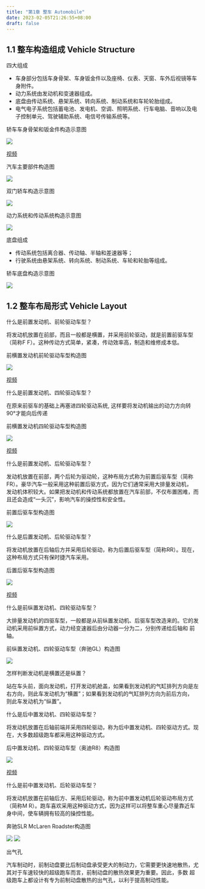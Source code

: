 ```yaml
---
title: "第1章 整车 Automobile"
date: 2023-02-05T21:26:55+08:00
draft: false
---
```


## 1.1 整车构造组成 Vehicle Structure

四大组成

- 车身部分包括车身骨架、车身钣金件以及座椅、仪表、天窗、车外后视镜等车身附件。
- 动力系统由发动机和变速器组成。
- 底盘由传动系统、悬架系统、转向系统、制动系统和车轮轮胎组成。
- 电气电子系统包括蓄电池、发电机、空调、照明系统、行车电脑、音响以及电子控制单元、驾驶辅助系统、电信号传输系统等。

轿车车身骨架和钣金件构造示意图

![](https://res.weread.qq.com/wrepub/epub_26688761_3)

[视频](https://v.youku.com/v_show/id_XMzQ3MzY3MDgxNg==.html?spm=a2hcb.profile.app.5~5!2~5~5!3~5!2~5~5!148~A&playMode=pugv)

汽车主要部件构造图

![](https://res.weread.qq.com/wrepub/epub_26688761_5)

双门轿车构造示意图

![](https://res.weread.qq.com/wrepub/epub_26688761_6)

动力系统和传动系统构造示意图

![](https://res.weread.qq.com/wrepub/epub_26688761_7)

底盘组成

- 传动系统包括离合器、传动轴、半轴和差速器等；
- 行驶系统由悬架系统、转向系统、制动系统、车轮和轮胎等组成。

轿车底盘构造示意图

![](https://res.weread.qq.com/wrepub/epub_26688761_8)

## 1.2 整车布局形式 Vehicle Layout

什么是前置发动机、前轮驱动车型？

将发动机放置在前部，而且一般都是横置，并采用前轮驱动，就是前置前驱车型（简称F F）。这种传动方式简单，紧凑，传动效率高，制造和维修成本低。

前横置发动机前轮驱动车型构造图

![](https://res.weread.qq.com/wrepub/epub_26688761_9)

[视频](https://m.youku.com/video/id_XMTQ4MTczODU3Mg==.html?from=s1.8-1-1.2&source=https%3A%2F%2Fv.youku.com%2Fv_show%2Fid_XMTQ4MTczODU3Mg%3D%3D.html%3Ffrom%3Ds1.8-1-1.2)

什么是前置发动机、四轮驱动车型？

在原来前驱车的基础上再塞进四轮驱动系统, 这样要将发动机输出的动力方向转90°才能向后传递

前横置发动机四轮驱动车型构造图

![](https://res.weread.qq.com/wrepub/epub_26688761_11)

[视频](https://m.youku.com/video/id_XMTQ4MTczODUyNA==.html?from=s1.8-1-1.2)

什么是前置发动机、后轮驱动车型？

发动机放置在前部，两个后轮为驱动轮，这种布局方式称为前置后驱车型（简称FR）。豪华汽车一般采用这种前置后驱方式，因为它们通常采用大排量发动机，
发动机体积较大。如果把发动机和传动系统都放置在汽车前部，不仅布置困难，而且还会造成“一头沉”，影响汽车的操控性和安全性。

前置后驱车型构造图

![](https://res.weread.qq.com/wrepub/epub_26688761_13)

什么是后置发动机、后轮驱动车型？

将发动机放置在后轴后方并采用后轮驱动，称为后置后驱车型（简称RR）。现在，这种布局方式只有保时捷汽车采用。

后置后驱车型构造图

![](https://res.weread.qq.com/wrepub/epub_26688761_16)

[视频](http://v.youku.com/v_show/id_XMTQ4MTczODUzMg==.html?beta&)

什么是前纵置发动机、四轮驱动车型？

大排量发动机的四驱车型，一般都是从前纵置发动机、后驱车型改造来的。它的发动机采用前纵置方式，动力经变速器后由分动器一分为二，分别传递给后轴和
前轴。

前纵置发动机、四轮驱动车型（奔驰GL）构造图

![](https://res.weread.qq.com/wrepub/epub_26688761_17)

怎样判断发动机是横置还是纵置？

站在车头前，面向发动机，打开发动机舱盖，如果看到发动机的气缸排列方向是左右方向，则此车发动机为“横置”；如果看到发动机的气缸排列方向为前后方向，
则此车发动机为“纵置”。

什么是后中置发动机、四轮驱动车型？

将发动机放置在后轴前端并采用四轮驱动，称为后中置发动机、四轮驱动方式。现在，大多数超级跑车都采用这种驱动方式。

后中置发动机、四轮驱动车型（奥迪R8）构造图

![](https://res.weread.qq.com/wrepub/epub_26688761_18)

[视频](http://v.youku.com/v_show/id_XMTQ4MTczODU2NA==.html?from=s1.8-1-1.2)

什么是前中置发动机、后轮驱动车型？

将发动机放置在前轴后方、采用后轮驱动，称为前中置发动机后轮驱动布局方式（简称M R）。跑车喜欢采用这种驱动方式，因为这样可以将整车重心尽量靠近车
身中间，使车辆拥有较高的操控性能。

奔驰SLR McLaren Roadster构造图

![](https://res.weread.qq.com/wrepub/epub_26688761_20)
![](https://res.weread.qq.com/wrepub/epub_26688761_21)

出气孔

汽车制动时，前制动盘要比后制动盘承受更大的制动力，它需要更快速地散热，尤其对于车速较快的超级跑车而言，前制动盘的散热效果更为重要。因此，多数
超级跑车上都设计有专为前制动盘散热的出气孔，以利于提高制动性能。
